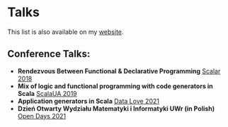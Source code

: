# Talks

This list is also available on my [website](https://ii.uni.wroc.pl/~kowalczykiewicz/).

## Conference Talks:
- **Rendezvous Between Functional & Declarative Programming** [Scalar 2018](https://www.youtube.com/watch?v=E3XVYyCC80w&list=PL8NC5lCgGs6N2Z0gPiInYt2j__u01IL4X&index=24) 
- **Mix of logic and functional programming with code generators in Scala** [ScalaUA 2019](https://www.youtube.com/watch?v=DLjALS_Lbn8) 
- **Application generators in Scala** [Data Love 2021](https://www.youtube.com/watch?v=EU1fwaE0-lY&ab_channel=Konfy) 
- **Dzień Otwarty Wydziału Matematyki i Informatyki UWr (in Polish)** [Open Days 2021](https://www.youtube.com/watch?v=uxvMdD_7UfQ&t=1979s&ab_channel=InstytutInformatykiUniwersytetuWroc%C5%82awskiego) 
